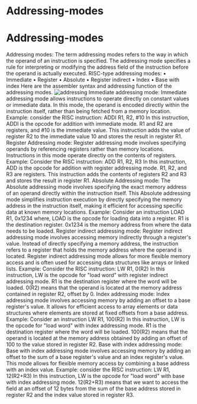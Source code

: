 # Addressing-modes
# Addressing-modes
Addressing modes:
The term addressing modes refers to the way in which the operand of an instruction is specified. The addressing mode specifies a rule for interpreting or modifying the address field of the instruction before the operand is actually executed.
RISC-type addressing modes:
• Immediate
• Register
• Absolute
• Register indirect
• Index
• Base with index
Here are the assembler syntax and addressing function of the addressing modes.
![addressing](https://github.com/MNivetha1/Addressing-modes/assets/168455467/f97072e8-2f62-4644-b440-d9a4f33fb0f9)
Immediate addressing mode:
Immediate addressing mode allows instructions to operate directly on constant values or immediate data.
In this mode, the operand is encoded directly within the instruction itself, rather than being fetched from a memory location.
Example:
consider the RISC instruction:
ADDI R1, R2, #10
In this instruction, ADDI is the opcode for addition with immediate mode. R1 and R2 are registers, and #10 is the immediate value.
This instruction adds the value of register R2 to the immediate value 10 and stores the result in register R1.
Register Addressing mode:
Register addressing mode involves specifying operands by referencing registers rather than memory locations.
Instructions in this mode operate directly on the contents of registers.
Example:
Consider the RISC instruction:
ADD R1, R2, R3
In this instruction, ADD is the opcode for addition with register addressing mode. R1, R2, and R3 are registers.
This instruction adds the contents of registers R2 and R3 and stores the result in register R1.
Absolute Addressing mode:
The Absolute addressing mode involves specifying the exact memory address of an operand directly within the instruction itself.
This Absolute addressing mode simplifies instruction execution by directly specifying the memory address in the instruction itself, making it efficient for accessing specific data at known memory locations.
Example:
Consider an instruction
LOAD R1, 0x1234
where,
LOAD is the opcode for loading data into a register.
R1 is the destination register.
0x1234 is the memory address from where the data needs to be loaded.
Register indirect addressing mode:
Register indirect addressing mode involves accessing memory indirectly through a register's value. Instead of directly specifying a memory address, the instruction refers to a register that holds the memory address where the operand is located.
Register indirect addressing mode allows for more flexible memory access and is often used for accessing data structures like arrays or linked lists.
Example:
Consider the RISC instruction:
LW R1, 0(R2)
In this instruction, LW is the opcode for "load word" with register indirect addressing mode.
R1 is the destination register where the word will be loaded.
0(R2) means that the operand is located at the memory address contained in register R2, offset by 0.
Index addressing mode:
Index addressing mode involves accessing memory by adding an offset to a base register's value. It allows for efficient access to array elements or data structures where elements are stored at fixed offsets from a base address.
Example:
Consider an instruction
LW R1, 100(R2)
In this instruction, LW is the opcode for "load word" with index addressing mode.
R1 is the destination register where the word will be loaded.
100(R2) means that the operand is located at the memory address obtained by adding an offset of 100 to the value stored in register R2.
Base with index addressing mode:
Base with index addressing mode involves accessing memory by adding an offset to the sum of a base register's value and an index register's value. This mode allows for flexible memory access by combining a base address with an index value.
Example:
consider the RISC instruction:
LW R1, 12(R2+R3)
In this instruction, LW is the opcode for "load word" with base with index addressing mode.
12(R2+R3) means that we want to access the field at an offset of 12 bytes from the sum of the base address stored in register R2 and the index value stored in register R3.
